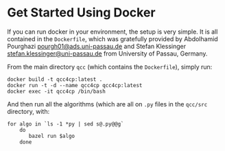 # Get Started Using Docker

If you can run docker in your environment, the setup is very simple. 
It is all contained in the `Dockerfile`, which was gratefully provided by
Abdolhamid Pourghazi <pourgh01@ads.uni-passau.de> and 
Stefan Klessinger <stefan.klessinger@uni-passau.de> from
University of Passau, Germany.

From the main directory `qcc` (which contains the `Dockerfile`), simply run:

```
docker build -t qcc4cp:latest .
docker run -t -d --name qcc4cp qcc4cp:latest
docker exec -it qcc4cp /bin/bash
```

And then run all the algorithms (which are all on `.py` files in the `qcc/src` directory, with:

```
for algo in `ls -1 *py | sed s@.py@@g`
    do
       bazel run $algo
    done
```


